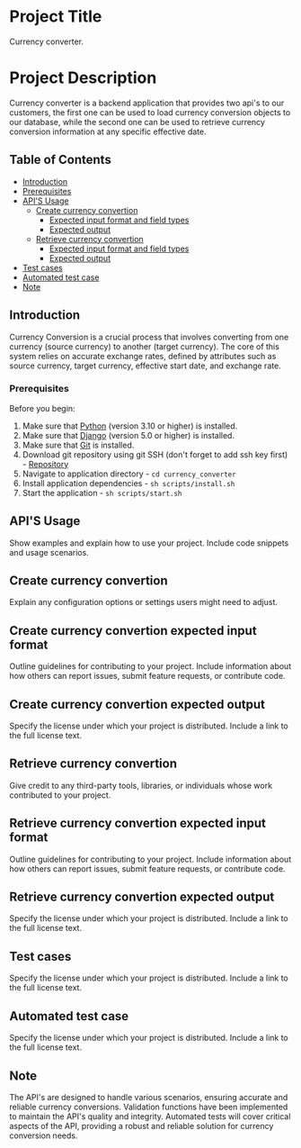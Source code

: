 # Project Title

Currency converter.

# Project Description

Currency converter is a backend application that provides two api's to our customers, the first one can be used to load currency conversion objects to our database, while the second one can be used to retrieve currency conversion information at any specific effective date.

## Table of Contents

- [Introduction](#introduction)
- [Prerequisites](#prerequisites)
- [API'S Usage](#api's-usage)
  - [Create currency convertion](#create-currency-convertion)
    - [Expected input format and field types](#create-currency-convertion-expected-input-format)
    - [Expected output](#create-currency-convertion-expected-output)
  - [Retrieve currency convertion](#retrieve-currency-convertion)
    - [Expected input format and field types](#retrieve-currency-convertion-expected-input-format)
    - [Expected output](#retrieve-currency-convertion-expected-output)
- [Test cases](#test-cases)
- [Automated test case](#automated-test-case)
- [Note](#note)

## Introduction

Currency Conversion is a crucial process that involves converting from one currency (source currency) to another (target currency). The core of this system relies on accurate exchange rates, defined by attributes such as source currency, target currency, effective start date, and exchange rate.

### Prerequisites

Before you begin:
  1. Make sure that [Python](https://www.python.org/) (version 3.10 or higher) is installed.
  2. Make sure that [Django](https://www.djangoproject.com/) (version 5.0 or higher) is installed.
  3. Make sure that [Git](https://git-scm.com/) is installed.
  4. Download git repository using git SSH (don't forget to add ssh key first)
    - [Repository](https://github.com/rsnorona/currency_converter)
  5. Navigate to application directory
    - ``cd currency_converter``
  6. Install application dependencies
    - ``sh scripts/install.sh``
  7. Start the application
    - ``sh scripts/start.sh``

## API'S Usage

Show examples and explain how to use your project. Include code snippets and usage scenarios.

## Create currency convertion

Explain any configuration options or settings users might need to adjust.

## Create currency convertion expected input format

Outline guidelines for contributing to your project. Include information about how others can report issues, submit feature requests, or contribute code.

## Create currency convertion expected output

Specify the license under which your project is distributed. Include a link to the full license text.

## Retrieve currency convertion

Give credit to any third-party tools, libraries, or individuals whose work contributed to your project.

## Retrieve currency convertion expected input format

Outline guidelines for contributing to your project. Include information about how others can report issues, submit feature requests, or contribute code.

## Retrieve currency convertion expected output

Specify the license under which your project is distributed. Include a link to the full license text.

## Test cases

Specify the license under which your project is distributed. Include a link to the full license text.

## Automated test case

Specify the license under which your project is distributed. Include a link to the full license text.

## Note

The API's are designed to handle various scenarios, ensuring accurate and reliable currency conversions. Validation functions have been implemented to maintain the API's quality and integrity. Automated tests will cover critical aspects of the API, providing a robust and reliable solution for currency conversion needs.